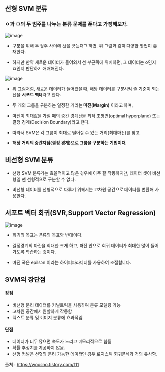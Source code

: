 ## 선형 SVM 분류

### ㅇ과 ㅁ의 두 범주를 나누는 분류 문제를 푼다고 가정해보자.
![image](https://user-images.githubusercontent.com/51853700/135063562-5f4e9272-49b1-4e9a-b83a-459fffe5926c.png)

* 구분을 위해 두 범주 사이에 선을 긋는다고 하면, 위 그림과 같이 다양한 방법이 존재한다.

* 하지만 만약 새로운 데이터가 들어와서 선 부근쪽에 위치하면, 그 데이터는 o인지 ㅁ인지 판단하기 애매해진다.

![image](https://user-images.githubusercontent.com/51853700/135063724-6bae0687-a222-4d1f-98d8-bed6e406c1df.png)

* 위 그림처럼, 새로운 데이터가 들어왔을 때, 해당 데이터를 구분시켜 줄 기준이 되는 선을 **서포트 벡터**라고 한다.

* 두 개의 그룹을 구분하는 일정한 거리는 **마진(Margin)** 이라고 하며,

* 마진이 최대값을 가질 때의 중간 경계선을 최적 초평면(optimal hyperplane) 또는 결정 경계(Decision Boundary)라고 한다.

* 따라서 SVM은 각 그룹이 최대로 떨어질 수 있는 거리(최대마진)를 찾고

* **해당 거리의 중간지점(결정 경계)으로 그룹을 구분하는 기법이다.**




## 비선형 SVM 분류

* 선형 SVM 분류기는 효율적이고 많은 경우에 아주 잘 작동하지만, 데이터 셋이 비선형일 땐 선형적으로 구분할 수 없다.

* 비선형 데이터를 선형적으로 다루기 위해서는 고차원 공간으로 데이터를 변환해 사용한다.




## 서포트 벡터 회귀(SVR,Support Vector Regression)

![image](https://user-images.githubusercontent.com/51853700/135064128-fc9f4b26-23ef-4161-82d6-30d3d32a0491.png)

* 회귀의 목표는 분류의 목표와 반대이다.

* 결정경계의 마진을 최대한 크게 하고, 마진 안으로 회귀 데이터가 최대한 많이 들어가도록 학습하는 것이다.

* 마진 폭은 epilson 이라는 하이퍼파라미터를 사용하여 조절합니다.



## SVM의 장단점

#### 장점

* 비선형 분리 데이터를 커널트릭을 사용하여 분류 모델링 가능
* 고차원 공간에서 원할하게 작동함
* 텍스트 분류 및 이미지 분류에 효과적임

#### 단점

* 데이터가 너무 많으면 속도가 느리고 메모리적으로 힘듦
* 확률 추정치를 제공하지 않음.
* 선형 커널은 선형의 분리 가능한 데이터인 경우 로지스틱 회귀분석과 거의 유사함.



출처 : https://wooono.tistory.com/111
